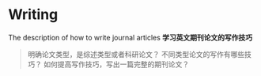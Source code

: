 # Writing
The description of how to write journal articles
**学习英文期刊论文的写作技巧**
>明确论文类型，是综述类型或者科研论文？
>不同类型论文的写作有哪些技巧？
>如何提高写作技巧，写出一篇完整的期刊论文？
